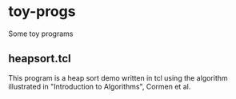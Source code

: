 toy-progs
=========

Some toy programs


heapsort.tcl
----------------
This program is a heap sort demo written in tcl using the algorithm illustrated in  "Introduction to Algorithms", Cormen et al. 
